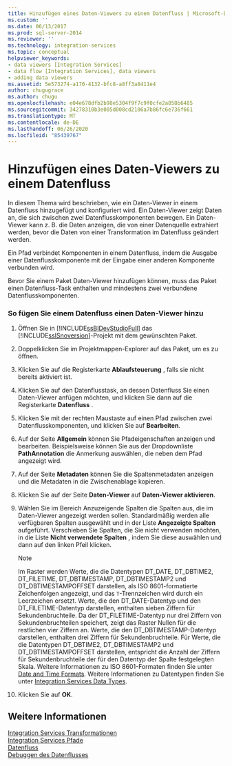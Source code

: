 ```yaml
---
title: Hinzufügen eines Daten-Viewers zu einem Datenfluss | Microsoft-Dokumentation
ms.custom: ''
ms.date: 06/13/2017
ms.prod: sql-server-2014
ms.reviewer: ''
ms.technology: integration-services
ms.topic: conceptual
helpviewer_keywords:
- data viewers [Integration Services]
- data flow [Integration Services], data viewers
- adding data viewers
ms.assetid: 5e573274-a170-4132-bfc8-a8ff3a8411e4
author: chugugrace
ms.author: chugu
ms.openlocfilehash: e04e678dfb2b98e5304f9f7c9f0cfe2a858b6485
ms.sourcegitcommit: 34278310b3e005d008cd2106a7b86fc6e736f661
ms.translationtype: MT
ms.contentlocale: de-DE
ms.lasthandoff: 06/26/2020
ms.locfileid: "85439767"
---
```

# <a name="add-a-data-viewer-to-a-data-flow"></a>Hinzufügen eines Daten-Viewers zu einem Datenfluss
  In diesem Thema wird beschrieben, wie ein Daten-Viewer in einem Datenfluss hinzugefügt und konfiguriert wird. Ein Daten-Viewer zeigt Daten an, die sich zwischen zwei Datenflusskomponenten bewegen. Ein Daten-Viewer kann z. B. die Daten anzeigen, die von einer Datenquelle extrahiert werden, bevor die Daten von einer Transformation im Datenfluss geändert werden.  
  
 Ein Pfad verbindet Komponenten in einem Datenfluss, indem die Ausgabe einer Datenflusskomponente mit der Eingabe einer anderen Komponente verbunden wird.  
  
 Bevor Sie einem Paket Daten-Viewer hinzufügen können, muss das Paket einen Datenfluss-Task enthalten und mindestens zwei verbundene Datenflusskomponenten.  
  
### <a name="to-add-a-data-viewer-to-a-data-flow"></a>So fügen Sie einem Datenfluss einen Daten-Viewer hinzu  
  
1.  Öffnen Sie in [!INCLUDE[ssBIDevStudioFull](../includes/ssbidevstudiofull-md.md)] das [!INCLUDE[ssISnoversion](../includes/ssisnoversion-md.md)]-Projekt mit dem gewünschten Paket.  
  
2.  Doppelklicken Sie im Projektmappen-Explorer auf das Paket, um es zu öffnen.  
  
3.  Klicken Sie auf die Registerkarte **Ablaufsteuerung** , falls sie nicht bereits aktiviert ist.  
  
4.  Klicken Sie auf den Datenflusstask, an dessen Datenfluss Sie einen Daten-Viewer anfügen möchten, und klicken Sie dann auf die Registerkarte **Datenfluss** .  
  
5.  Klicken Sie mit der rechten Maustaste auf einen Pfad zwischen zwei Datenflusskomponenten, und klicken Sie auf **Bearbeiten**.  
  
6.  Auf der Seite **Allgemein** können Sie Pfadeigenschaften anzeigen und bearbeiten. Beispielsweise können Sie aus der Dropdownliste **PathAnnotation** die Anmerkung auswählen, die neben dem Pfad angezeigt wird.  
  
7.  Auf der Seite **Metadaten** können Sie die Spaltenmetadaten anzeigen und die Metadaten in die Zwischenablage kopieren.  
  
8.  Klicken Sie auf der Seite **Daten-Viewer** auf **Daten-Viewer aktivieren**.  
  
9. Wählen Sie im Bereich Anzuzeigende Spalten die Spalten aus, die im Daten-Viewer angezeigt werden sollen. Standardmäßig werden alle verfügbaren Spalten ausgewählt und in der Liste **Angezeigte Spalten** aufgeführt. Verschieben Sie Spalten, die Sie nicht verwenden möchten, in die Liste **Nicht verwendete Spalten** , indem Sie diese auswählen und dann auf den linken Pfeil klicken.  
  
    > [!NOTE]  
    >  Im Raster werden Werte, die die Datentypen DT_DATE, DT_DBTIME2, DT_FILETIME, DT_DBTIMESTAMP, DT_DBTIMESTAMP2 und DT_DBTIMESTAMPOFFSET darstellen, als ISO 8601-formatierte Zeichenfolgen angezeigt, und das `T`-Trennzeichen wird durch ein Leerzeichen ersetzt. Werte, die den DT_DATE-Datentyp und den DT_FILETIME-Datentyp darstellen, enthalten sieben Ziffern für Sekundenbruchteile. Da der DT_FILETIME-Datentyp nur drei Ziffern von Sekundenbruchteilen speichert, zeigt das Raster Nullen für die restlichen vier Ziffern an. Werte, die den DT_DBTIMESTAMP-Datentyp darstellen, enthalten drei Ziffern für Sekundenbruchteile. Für Werte, die die Datentypen DT_DBTIME2, DT_DBTIMESTAMP2 und DT_DBTIMESTAMPOFFSET darstellen, entspricht die Anzahl der Ziffern für Sekundenbruchteile der für den Datentyp der Spalte festgelegten Skala. Weitere Informationen zu ISO 8601-Formaten finden Sie unter [Date and Time Formats](../../2014/integration-services/date-and-time-formats.md). Weitere Informationen zu Datentypen finden Sie unter [Integration Services Data Types](data-flow/integration-services-data-types.md).  
  
10. Klicken Sie auf **OK**.  
  
## <a name="see-also"></a>Weitere Informationen  
 [Integration Services Transformationen](data-flow/transformations/integration-services-transformations.md)   
 [Integration Services Pfade](data-flow/integration-services-paths.md)   
 [Datenfluss](data-flow/data-flow.md)   
 [Debuggen des Datenflusses](troubleshooting/debugging-data-flow.md)  
  
  
